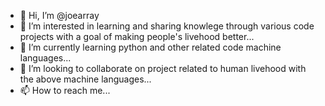 - 👋 Hi, I’m @joearray
- 👀 I’m interested in learning and sharing knowlege through various code projects with a goal of making people's livehood better...
- 🌱 I’m currently learning python and other related code machine languages...
- 💞️ I’m looking to collaborate on project related to human livehood with the above machine languages...
- 📫 How to reach me...

<!---
joearray/joearray is a ✨ special ✨ repository because its `README.md` (this file) appears on your GitHub profile.
You can click the Preview link to take a look at your changes.
--->
